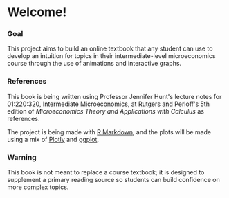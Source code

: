 # Welcome! 

### Goal
This project aims to build an online textbook that any student can use to develop an intuition for topics in their intermediate-level microeconomics course through the use of animations and interactive graphs.

### References
This book is being written using Professor Jennifer Hunt's lecture notes for 01:220:320, Intermediate Microeconomics, at Rutgers and Perloff's 5th edition of *Microeconomics Theory and Applications with Calculus* as references.

The project is being made with [R Markdown](https://rmarkdown.rstudio.com/), and the plots will be made using a mix of [Plotly](https://plotly.com/) and [ggplot](https://ggplot2.tidyverse.org/index.html).

### Warning
This book is not meant to replace a course textbook; it is designed to supplement a primary reading source so students can build confidence on more complex topics.

